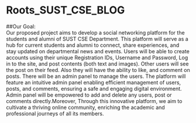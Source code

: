 # Roots_SUST_CSE_BLOG

##Our Goal:
<br>Our proposed project aims to develop a social networking platform for the students and alumni of SUST CSE Department. This platform will serve as a hub for current students and alumni to connect, share experiences, and stay updated on departmental news and events. Users will be able to create accounts using their unique Registration IDs, Username and Password, Log in to the site, and post contents (both text and images). Other users will see the post on their feed. Also they will have the ability to like, and comment on posts. There will be an admin panel to manage the users. The platform will feature an intuitive admin panel enabling efficient management of users, posts, and comments, ensuring a safe and engaging digital environment. Admin panel will be empowered to add and delete any users, post or comments directly.Moreover, Through this innovative platform, we aim to cultivate a thriving online community, enriching the academic and professional journeys of all its members.
